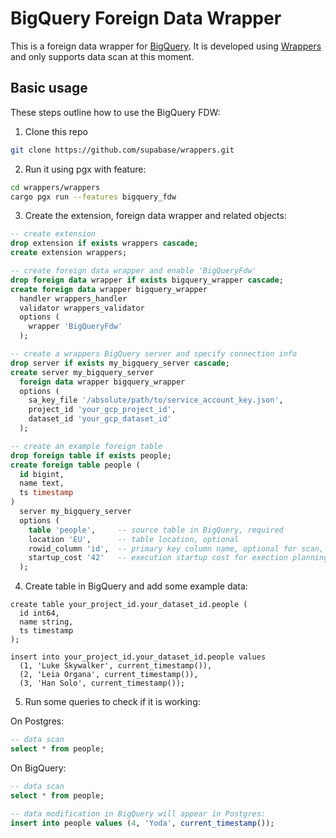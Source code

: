 # BigQuery Foreign Data Wrapper

This is a foreign data wrapper for [BigQuery](https://cloud.google.com/bigquery). It is developed using [Wrappers](https://github.com/supabase/wrappers) and only supports data scan at this moment.

## Basic usage

These steps outline how to use the BigQuery FDW:

1. Clone this repo

```bash
git clone https://github.com/supabase/wrappers.git
```

2. Run it using pgx with feature:

```bash
cd wrappers/wrappers
cargo pgx run --features bigquery_fdw
```

3. Create the extension, foreign data wrapper and related objects:

```sql
-- create extension
drop extension if exists wrappers cascade;
create extension wrappers;

-- create foreign data wrapper and enable 'BigQueryFdw'
drop foreign data wrapper if exists bigquery_wrapper cascade;
create foreign data wrapper bigquery_wrapper
  handler wrappers_handler
  validator wrappers_validator
  options (
    wrapper 'BigQueryFdw'
  );

-- create a wrappers BigQuery server and specify connection info
drop server if exists my_bigquery_server cascade;
create server my_bigquery_server
  foreign data wrapper bigquery_wrapper
  options (
    sa_key_file '/absolute/path/to/service_account_key.json',
    project_id 'your_gcp_project_id',
    dataset_id 'your_gcp_dataset_id'
  );

-- create an example foreign table
drop foreign table if exists people;
create foreign table people (
  id bigint,
  name text,
  ts timestamp
)
  server my_bigquery_server
  options (
    table 'people',     -- source table in BigQuery, required
    location 'EU',      -- table location, optional
    rowid_column 'id',  -- primary key column name, optional for scan, required for modify
    startup_cost '42'   -- execution startup cost for exection planning, optional
  );
```

4. Create table in BigQuery and add some example data:

```
create table your_project_id.your_dataset_id.people (
  id int64,
  name string,
  ts timestamp
);

insert into your_project_id.your_dataset_id.people values
  (1, 'Luke Skywalker', current_timestamp()), 
  (2, 'Leia Organa', current_timestamp()), 
  (3, 'Han Solo', current_timestamp());
```
5. Run some queries to check if it is working:

On Postgres:

```sql
-- data scan
select * from people;
```

On BigQuery:

```sql
-- data scan
select * from people;

-- data modification in BigQuery will appear in Postgres:
insert into people values (4, 'Yoda', current_timestamp());
```

